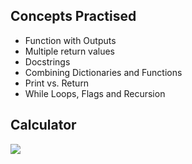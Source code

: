 ## Concepts Practised
- Function with Outputs
- Multiple return values
- Docstrings
- Combining Dictionaries and Functions
- Print vs. Return
- While Loops, Flags and Recursion
## Calculator
![](https://user-images.githubusercontent.com/98851253/154529776-2a53b345-94bd-4a93-b1d5-a80830531055.gif)
